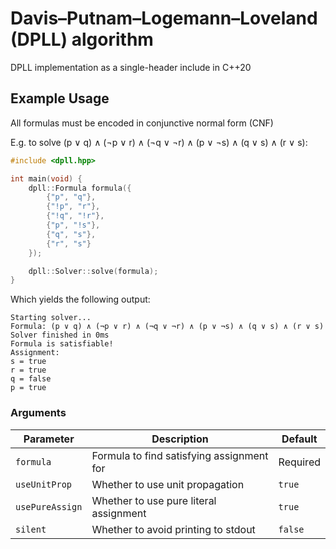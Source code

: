 # Davis–Putnam–Logemann–Loveland (DPLL) algorithm
DPLL implementation as a single-header include in C++20

## Example Usage
All formulas must be encoded in conjunctive normal form (CNF)

E.g. to solve (p ∨ q) ∧ (¬p ∨ r) ∧ (¬q ∨ ¬r) ∧ (p ∨ ¬s) ∧ (q ∨ s) ∧ (r ∨ s):
```cpp
#include <dpll.hpp>

int main(void) {
    dpll::Formula formula({
        {"p", "q"},     
        {"!p", "r"},    
        {"!q", "!r"},    
        {"p", "!s"},       
        {"q", "s"},       
        {"r", "s"}         
    });

    dpll::Solver::solve(formula);
}
```

Which yields the following output:
```
Starting solver...
Formula: (p ∨ q) ∧ (¬p ∨ r) ∧ (¬q ∨ ¬r) ∧ (p ∨ ¬s) ∧ (q ∨ s) ∧ (r ∨ s)
Solver finished in 0ms
Formula is satisfiable!
Assignment:
s = true
r = true
q = false
p = true
```

### Arguments
| Parameter | Description | Default |
|-----------|-------------|---------|
| `formula` | Formula to find satisfying assignment for | Required |
| `useUnitProp` | Whether to use unit propagation | `true` |
| `usePureAssign` | Whether to use pure literal assignment | `true` |
| `silent` | Whether to avoid printing to stdout | `false` |
